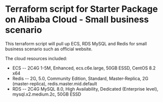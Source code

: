 # Terraform script for Starter Package on Alibaba Cloud - Small business scenario
This terraform script will pull up ECS, RDS MySQL and Redis for small business scenario such as official website.

The cloud resources included:
- ECS -- 2C4G 1-5M, Enhanced, ecs.c6e.large, 50GB ESSD, CentOS 8.2 x64
- Redis -- 2G, 5.0, Community Edition, Standard, Master-Replica, 2G (master-replica), redis.master.mid.default
- RDS -- 2C4G MySQL 8.0, High Availability, Dedicated (Enterprise level), mysql.x2.medium.2c, 50GB ESSD
